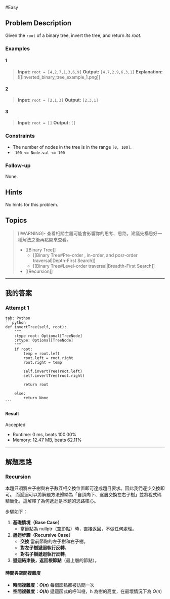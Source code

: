 #Easy 
## Problem Description
Given the `root` of a binary tree, invert the tree, and return _its root_.

### Examples
#### 1
> **Input:** `root = [4,2,7,1,3,6,9]`
> **Output:** `[4,7,2,9,6,3,1]`
> **Explanation:** ![[inverted_binary_tree_example_1.png]]
#### 2
> **Input:** `root = [2,1,3]`
> **Output:** `[2,3,1]`
#### 3
> **Input:** `root = []`
> **Output:** `[]`

### Constraints
- The number of nodes in the tree is in the range `[0, 100]`.
- `-100 <= Node.val <= 100`

### Follow-up
None.

## Hints
No hints for this problem.

## Topics
> [!WARNING]- 查看相關主題可能會影響你的思考、思路。建議先構思好一種解法之後再點開來查看。
> - [[Binary Tree]]
> 	- [[Binary Tree#Pre-order , in-order, and posr-order traversal|Depth-First Search]]
> 	- [[Binary Tree#Level-order traversal|Breadth-First Search]]
> - [[Recursion]]

---
## 我的答案
### Attempt 1
~~~tabs
tab: Python
```python
def invertTree(self, root):
    """
    :type root: Optional[TreeNode]
    :rtype: Optional[TreeNode]
    """
    if root:
        temp = root.left
        root.left = root.right
        root.right = temp

        self.invertTree(root.left)
        self.invertTree(root.right)

        return root

    else:
        return None
```
~~~

#### Result
Accepted
- Runtime: $0$ ms, beats 100.00%
- Memory: $12.47$ MB, beats 62.11%

---
## 解題思路
### Recursion
本題只須將左子樹與右子數互相交換位置即可達成題目要求。因此我們逐步交換即可。
而遞迴可以將解題方法歸納為「自頂向下、逐層交換左右子樹」並將程式碼精簡化，這解釋了為何遞迴是本題的思路核心。

步驟如下：
1. **基礎情境（Base Case）**
	- 當節點為 nullptr（空節點）時，直接返回，不做任何處理。
2. **遞迴步驟（Recursive Case）**
	- **交換** 當前節點的左子樹和右子樹。
	- **對左子樹遞迴執行反轉**。
	- **對右子樹遞迴執行反轉**。
3. **遞迴結束後，返回根節點**（最上層的節點）。

#### 時間與空間複雜度
- **時間複雜度：$O(n)$**
	每個節點都被訪問一次
- **空間複雜度：$O(h)$**
	遞迴函式的呼叫棧，h 為樹的高度，在最壞情況下為 $O(n)$